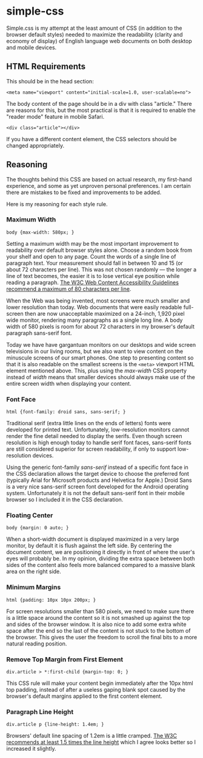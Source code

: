 simple-css
==========

Simple.css is my attempt at the least amount of CSS (in addition to the browser default styles) needed to maximize the readability (clarity and economy of display) of English language web documents on both desktop and mobile devices.

HTML Requirements
-----------------

This should be in the head section:

    <meta name="viewport" content="initial-scale=1.0, user-scalable=no">

The body content of the page should be in a div with class "article." There are reasons for this, but the most practical is that it is required to enable the "reader mode" feature in mobile Safari. 

    <div class="article"></div>

If you have a different content element, the CSS selectors should be changed appropriately.

Reasoning</h2>
--------------

The thoughts behind this CSS are based on actual research, my first-hand experience, and some as yet unproven personal preferences. I am certain there are mistakes to be fixed and improvements to be added.

Here is my reasoning for each style rule.

### Maximum Width

    body {max-width: 580px; }

Setting a maximum width may be the most important improvement to readability over default browser styles alone. Choose a random book from your shelf and open to any page. Count the words of a single line of paragraph text. Your measurement should fall in between 10 and 15 (or about 72 characters per line). This was not chosen randomly &mdash; the longer a line of text becomes, the easier it is to lose vertical eye position while reading a paragraph. <a href="http://www.w3.org/TR/2008/REC-WCAG20-20081211/#visual-audio-contrast-visual-presentation">The W3C Web Content Accessibility Guidelines recommend a maximum of 80 characters per line</a>.

When the Web was being invented, most screens were much smaller and lower resolution than today. Web documents that were easily readable full-screen then are now unacceptable maximized on a 24-inch, 1,920 pixel wide monitor, rendering many paragraphs as a single long line. A body width of 580 pixels is room for about 72 characters in my browser's default paragraph sans-serif font.

Today we have have gargantuan monitors on our desktops and wide screen televisions in our living rooms, but we also want to view content on the minuscule screens of our smart phones. One step to presenting content so that it is also readable on the smallest screens is the <code>&lt;meta&gt;</code> viewport HTML element mentioned above. This, plus using the <var>max-width</var> CSS property instead of <var>width</var> means that smaller devices should always make use of the entire screen width when displaying your content.

### Font Face

    html {font-family: droid sans, sans-serif; }

Traditional serif (extra little lines on the ends of letters) fonts were developed for printed text. Unfortunately, low-resolution monitors cannot render the fine detail needed to display the serifs. Even though screen resolution is high enough today to handle serif font faces, sans-serif fonts are still considered superior for screen readability, if only to support low-resolution devices.

Using the generic font-family <var>sans-serif</var> instead of a specific font face in the CSS declaration allows the target device to choose the preferred font (typically Arial for Microsoft products and Helvetica for Apple.) Droid Sans is a very nice sans-serif screen font developed for the Android operating system. Unfortunately it is not the default sans-serif font in their mobile browser so I included it in the CSS declaration.

### Floating Center

    body {margin: 0 auto; }

When a short-width document is displayed maximized in a very large monitor, by default it is flush against the left side. By centering the document content, we are positioning it directly in front of where the user's eyes will probably be. In my opinion, dividing the extra space between both sides of the content also feels more balanced compared to a massive blank area on the right side.

### Minimum Margins

    html {padding: 10px 10px 200px; }

For screen resolutions smaller than 580 pixels, we need to make sure there is a little space around the content so it is not smashed up against the top and sides of the browser window. It is also nice to add some extra white space after the end so the last of the content is not stuck to the bottom of the browser. This gives the user the freedom to scroll the final bits to a more natural reading position.

### Remove Top Margin from First Element

    div.article > *:first-child {margin-top: 0; }

This CSS rule will make your content begin immediately after the 10px html top padding, instead of after a useless gaping blank spot caused by the browser's default margins applied to the first content element.

### Paragraph Line Height

    div.article p {line-height: 1.4em; }

Browsers' default line spacing of 1.2em is a little cramped. <a href="http://www.w3.org/TR/2008/REC-WCAG20-20081211/#visual-audio-contrast-visual-presentation">The W3C recommends at least 1.5 times the line height</a> which I agree looks better so I increased it slightly.

